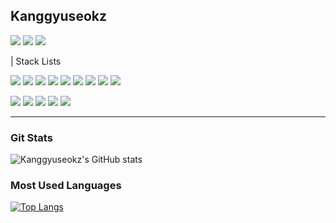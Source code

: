 ## Kanggyuseokz
<a href="mailto:kgs021225@gmail.com"><img src="https://img.shields.io/badge/Gmail-D14836?style=for-the-badge&logo=gmail&logoColor=white"/></a>
<a href="https://github.com/kanggyuseokz"><img src="https://img.shields.io/badge/GitHub-100000?style=for-the-badge&logo=github&logoColor=white"/></a>
<a href="https://www.instagram.com/kanggyuseokz/"><img src="https://img.shields.io/badge/Instagram-E4405F?style=flat-square&logo=Instagram&logoColor=white"/></a>

| Stack Lists <p>
<a href="https://img.shields.io/badge/Python-3776AB?style=for-the-badge&logo=python&logoColor=white"/><img src="https://img.shields.io/badge/Python-3776AB?style=for-the-badge&logo=python&logoColor=white"/></a>
<a href="https://img.shields.io/badge/Node.js-43853D?style=for-the-badge&logo=node.js&logoColor=white"/><img src="https://img.shields.io/badge/Node.js-43853D?style=for-the-badge&logo=node.js&logoColor=white"/></a>
<a href="https://img.shields.io/badge/C-00599C?style=for-the-badge&logo=c&logoColor=white"/><img src="https://img.shields.io/badge/C-00599C?style=for-the-badge&logo=c&logoColor=white"/><a>
<a href="https://img.shields.io/badge/C%2B%2B-00599C?style=for-the-badge&logo=c%2B%2B&logoColor=white"/><img src="https://img.shields.io/badge/C%2B%2B-00599C?style=for-the-badge&logo=c%2B%2B&logoColor=white"/></a>
<a href="https://img.shields.io/badge/C%23-239120?style=for-the-badge&logo=c-sharp&logoColor=white"/><img src="https://img.shields.io/badge/C%23-239120?style=for-the-badge&logo=c-sharp&logoColor=white"/></a>
<a href="https://img.shields.io/badge/Java-ED8B00?style=for-the-badge&logo=openjdk&logoColor=white"/><img src="https://img.shields.io/badge/Java-ED8B00?style=for-the-badge&logo=openjdk&logoColor=white"/></a>
<a href="https://img.shields.io/badge/Flask-000000?style=for-the-badge&logo=flask&logoColor=white"/><img src="https://img.shields.io/badge/Flask-000000?style=for-the-badge&logo=flask&logoColor=white"/></a>
<a href="https://img.shields.io/badge/MySQL-00000F?style=for-the-badge&logo=mysql&logoColor=white"/><img src="https://img.shields.io/badge/MySQL-00000F?style=for-the-badge&logo=mysql&logoColor=white"/></a>
<a href="https://img.shields.io/badge/SpringBoot-6DB33F?style=for-the-badge&logo=spring&logoColor=white"/><img src="https://img.shields.io/badge/SpringBoot-6DB33F?style=for-the-badge&logo=spring&logoColor=white"/></a>

<a href="https://img.shields.io/badge/JavaScript-F7DF1E?style=for-the-badge&logo=JavaScript&logoColor=white"/><img src="https://img.shields.io/badge/JavaScript-F7DF1E?style=for-the-badge&logo=JavaScript&logoColor=white"/></a>
<a href="https://img.shields.io/badge/React-20232A?style=for-the-badge&logo=react&logoColor=61DAFB"/><img src="https://img.shields.io/badge/React-20232A?style=for-the-badge&logo=react&logoColor=61DAFB"/></a>
<a href="https://img.shields.io/badge/HTML-239120?style=for-the-badge&logo=html5&logoColor=white"/><img src="https://img.shields.io/badge/HTML-239120?style=for-the-badge&logo=html5&logoColor=white"/></a>
<a href="https://img.shields.io/badge/CSS-239120?&style=for-the-badge&logo=css3&logoColor=white"/><img src="https://img.shields.io/badge/CSS-239120?&style=for-the-badge&logo=css3&logoColor=white"/></a>
<a href="https://img.shields.io/badge/Spring-6DB33F?style=for-the-badge&logo=spring&logoColor=white"/><img src="https://img.shields.io/badge/Spring-6DB33F?style=for-the-badge&logo=spring&logoColor=white"/></a>

---


### Git Stats
![Kanggyuseokz's GitHub stats](https://github-readme-stats.vercel.app/api?username=kanggyuseokz&hide=contribs,prs&show_icons=true&theme=graywhite)

### Most Used Languages
[![Top Langs](https://github-readme-stats.vercel.app/api/top-langs/?username=kanggyuseokz)](https://github.com/kanggyuseokz/github-readme-stats)
